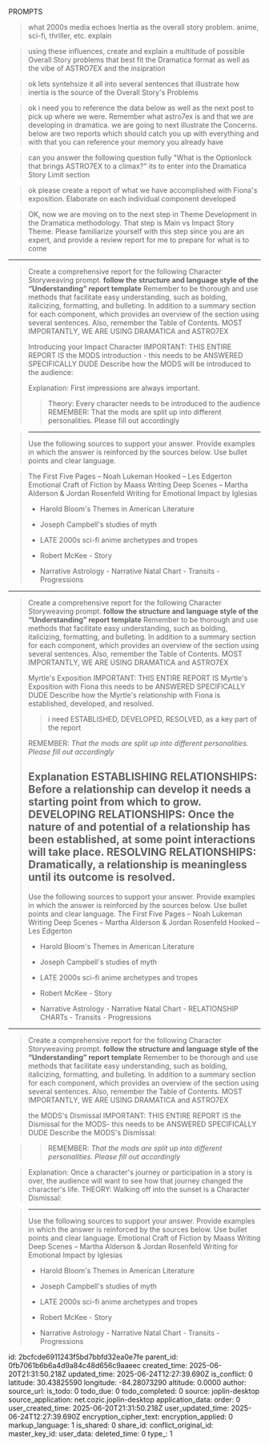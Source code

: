 PROMPTS

> what 2000s media echoes Inertia as the overall story problem. anime, sci-fi, thriller, etc. explain

> using these influences, create and explain a multitude of possible Overall Story problems that best fit the Dramatica format as well as the vibe of ASTRO7EX and the insipration


> ok lets syntehsize it all into several sentences that illustrate how inertia is the source of the Overall Story's Problems


 
> ok i need you to reference the data below as well as the next post to pick up where we were. Remember what astro7ex is and that we are developing in dramatica. we are going to next illustrate the Concerns. below are two reports which should catch you up with everything and with that you can reference your memory you already have


 > can you answer the following question fully "What is the Optionlock that brings ASTRO7EX to a climax?" its to enter into the Dramatica Story Limit section



> ok please create a report of what we have accomplished with Fiona's exposition. Elaborate on each individual component developed

> OK, now we are moving on to the next step in Theme Development in the Dramatica methodology. That step is Main vs Impact Story Theme. Please familiarize yourself with this step since you are an expert, and provide a review report for me to prepare for what is to come


---



> Create a comprehensive report for the following Character Storyweaving prompt. **follow the structure and language style of the “Understanding” report template** Remember to be thorough and use methods that facilitate easy understanding, such as bolding, italicizing, formatting, and bulleting. In addition to a summary section for each component, which provides an overview of the section using several sentences. Also, remember the Table of Contents. MOST IMPORTANTLY, WE ARE USING DRAMATICA and ASTRO7EX 
>
>  Introducing your Impact Character 
> IMPORTANT: THIS ENTIRE REPORT IS the MODS introduction - this needs to be ANSWERED SPECIFICALLY DUDE
> Describe how the MODS will be introduced to the audience:
>
> Explanation:  First impressions are always important.
>
> > Theory: Every character needs to be introduced to the audience  
> REMEMBER: That the mods are split up into different personalities. Please fill out accordingly 

> ----
> Use the following sources to support your answer. Provide examples in which the answer is reinforced by the sources below. Use bullet points and clear language. 

> The First Five Pages – Noah Lukeman
> Hooked – Les Edgerton
> Emotional Craft of Fiction by Maass
> Writing Deep Scenes – Martha Alderson & Jordan Rosenfeld
> Writing for Emotional Impact by Iglesias 
> - Harold Bloom's Themes in American Literature 
> - Joseph Campbell's studies of myth
> - LATE 2000s sci-fi anime archetypes and tropes
>- Robert McKee
	- Story
>
> - Narrative Astrology 
	- Narrative Natal Chart
	- Transits 
	- Progressions


--------


> Create a comprehensive report for the following Character Storyweaving prompt. **follow the structure and language style of the “Understanding” report template** Remember to be thorough and use methods that facilitate easy understanding, such as bolding, italicizing, formatting, and bulleting. In addition to a summary section for each component, which provides an overview of the section using several sentences. Also, remember the Table of Contents. MOST IMPORTANTLY, WE ARE USING DRAMATICA and ASTRO7EX 
>
> Myrtle's Exposition 
> IMPORTANT: THIS ENTIRE REPORT IS Myrtle's Exposition with Fiona this needs to be ANSWERED SPECIFICALLY DUDE
> Describe how the Myrtle's relationship with  Fiona  is established, developed, and resolved. 
>
>> i need ESTABLISHED, DEVELOPED, RESOLVED, as a key part of the report
>
> REMEMBER: *That the mods are split up into different personalities. Please fill out accordingly*
>
> Explanation 
> ESTABLISHING RELATIONSHIPS: Before a relationship can develop it needs a starting point from which to grow. 
>DEVELOPING RELATIONSHIPS: Once the nature of and potential of a relationship has been established, at some point interactions will take place. 
> RESOLVING RELATIONSHIPS: Dramatically, a relationship is meaningless until its outcome is resolved. 
> ----
> Use the following sources to support your answer. Provide examples in which the answer is reinforced by the sources below. Use bullet points and clear language. 
> The First Five Pages – Noah Lukeman
> Writing Deep Scenes – Martha Alderson & Jordan Rosenfeld
> Hooked – Les Edgerton
> - Harold Bloom's Themes in American Literature 
> - Joseph Campbell's studies of myth
> - LATE 2000s sci-fi anime archetypes and tropes
>- Robert McKee
	- Story
>
> - Narrative Astrology 
	- Narrative Natal Chart
	- RELATIONSHIP CHARTs
	- Transits 
	- Progressions


---------




> Create a comprehensive report for the following Character Storyweaving prompt. **follow the structure and language style of the “Understanding” report template** Remember to be thorough and use methods that facilitate easy understanding, such as bolding, italicizing, formatting, and bulleting. In addition to a summary section for each component, which provides an overview of the section using several sentences. Also, remember the Table of Contents. MOST IMPORTANTLY, WE ARE USING DRAMATICA and ASTRO7EX 
>
> the MODS's Dismissal 
> IMPORTANT: THIS ENTIRE REPORT IS the Dismissal for the MODS- this needs to be ANSWERED SPECIFICALLY DUDE
> Describe the MODS's Dismissal: 

> > REMEMBER: *That the mods are split up into different personalities. Please fill out accordingly*

> Explanation:  Once a character's journey or participation in a story is over, the audience will want to see how that journey changed the character's life. 
> THEORY: Walking off into the sunset is a Character Dismissal: 

> ----
> Use the following sources to support your answer. Provide examples in which the answer is reinforced by the sources below. Use bullet points and clear language. 
> Emotional Craft of Fiction by Maass
> Writing Deep Scenes – Martha Alderson & Jordan Rosenfeld
> Writing for Emotional Impact by Iglesias 
> - Harold Bloom's Themes in American Literature 
> - Joseph Campbell's studies of myth
> - LATE 2000s sci-fi anime archetypes and tropes
>- Robert McKee
	- Story
>
> - Narrative Astrology 
	- Narrative Natal Chart
	- Transits 
	- Progressions

id: 2bcfcde6911243f5bd7bbfd32ea0e7fe
parent_id: 0fb7061b6b6a4d9a84c48d656c9aaeec
created_time: 2025-06-20T21:31:50.218Z
updated_time: 2025-06-24T12:27:39.690Z
is_conflict: 0
latitude: 30.43825590
longitude: -84.28073290
altitude: 0.0000
author: 
source_url: 
is_todo: 0
todo_due: 0
todo_completed: 0
source: joplin-desktop
source_application: net.cozic.joplin-desktop
application_data: 
order: 0
user_created_time: 2025-06-20T21:31:50.218Z
user_updated_time: 2025-06-24T12:27:39.690Z
encryption_cipher_text: 
encryption_applied: 0
markup_language: 1
is_shared: 0
share_id: 
conflict_original_id: 
master_key_id: 
user_data: 
deleted_time: 0
type_: 1